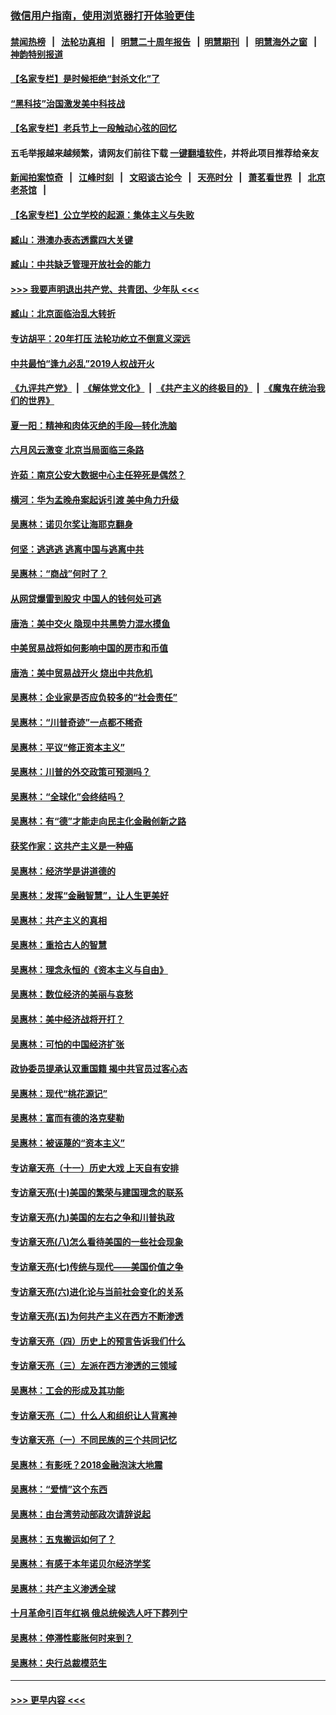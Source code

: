 ### [微信用户指南，使用浏览器打开体验更佳](https://github.com/gfw-breaker/banned-news1/blob/master/indexes/wechat-guide.md?t=0)
#### [禁闻热榜](热点新闻.md?t=0)  &nbsp;&nbsp;|&nbsp;&nbsp; [法轮功真相](https://github.com/gfw-breaker/truth/blob/master/README.md?t=0) &nbsp;&nbsp;|&nbsp;&nbsp; [明慧二十周年报告](https://github.com/gfw-breaker/mh-reports/blob/master/README.md?t=0) &nbsp;&nbsp;|&nbsp;&nbsp;[明慧期刊](https://github.com/gfw-breaker/mh-qikan) &nbsp;&nbsp;|&nbsp;&nbsp; [明慧海外之窗](https://github.com/gfw-breaker/mh-news/blob/master/README.md?t=0) &nbsp;&nbsp;|&nbsp;&nbsp; [神韵特别报道](https://github.com/gfw-breaker/mh-news/blob/master/shenyun.md?t=0)
#### [【名家专栏】是时候拒绝“封杀文化”了](../pages/nsc423/n11814093.md?t=02100744) 
#### [“黑科技”治国激发美中科技战](../pages/nsc423/n11638056.md?t=02100744) 
#### [【名家专栏】老兵节上一段触动心弦的回忆](../pages/nsc423/n11646016.md?t=02100744) 
#### 五毛举报越来越频繁，请网友们前往下载 [一键翻墙软件](https://github.com/gfw-breaker/ssr-accounts)，并将此项目推荐给亲友
#### [新闻拍案惊奇](https://github.com/gfw-breaker/banned-news1/blob/master/pages/link4.md) &nbsp;&nbsp;|&nbsp;&nbsp; [江峰时刻](https://github.com/gfw-breaker/banned-news1/blob/master/pages/link4.md) &nbsp;&nbsp;|&nbsp;&nbsp; [文昭谈古论今](https://github.com/gfw-breaker/banned-news1/blob/master/pages/link4.md) &nbsp;&nbsp;|&nbsp;&nbsp; [天亮时分](https://github.com/gfw-breaker/banned-news1/blob/master/pages/link4.md) &nbsp;&nbsp;|&nbsp;&nbsp; [萧茗看世界](https://github.com/gfw-breaker/banned-news1/blob/master/pages/link4.md) &nbsp;&nbsp;|&nbsp;&nbsp; [北京老茶馆](https://github.com/gfw-breaker/banned-news1/blob/master/pages/link4.md) &nbsp;&nbsp;|&nbsp;&nbsp; 
#### [【名家专栏】公立学校的起源：集体主义与失败](../pages/nsc423/n11601833.md?t=02100744) 
#### [臧山：港澳办表态透露四大关键](../pages/nsc423/n11421628.md?t=02100744) 
#### [臧山：中共缺乏管理开放社会的能力](../pages/nsc423/n11407457.md?t=02100744) 
#### [>>> 我要声明退出共产党、共青团、少年队 <<<](https://github.com/begood0513/goodnews/blob/master/quit/letter.md) 
#### [臧山：北京面临治乱大转折](../pages/nsc423/n11406895.md?t=02100744) 
#### [专访胡平：20年打压 法轮功屹立不倒意义深远](../pages/nsc423/n11398800.md?t=02100744) 
#### [中共最怕“逢九必乱”2019人权战开火](../pages/nsc423/n11385248.md?t=02100744) 
#### [《九评共产党》](https://github.com/begood0513/9ping.md/blob/master/README.md) &nbsp;|&nbsp; [《解体党文化》](../../../../jtdwh.md/blob/master/README.md)  &nbsp;|&nbsp; [《共产主义的终极目的》](../../../../gczydzjmd.md/blob/master/README.md) &nbsp;|&nbsp; [《魔鬼在统治我们的世界》](../../../../mgztzwmdsj.md/blob/master/README.md) 
#### [夏一阳：精神和肉体灭绝的手段—转化洗脑](../pages/nsc423/n11368250.md?t=02100744) 
#### [六月风云激变 北京当局面临三条路](../pages/nsc423/n11313668.md?t=02100744) 
#### [许茹：南京公安大数据中心主任猝死是偶然？](../pages/nsc423/n11064744.md?t=02100744) 
#### [横河：华为孟晚舟案起诉引渡 美中角力升级](../pages/nsc423/n11027230.md?t=02100744) 
#### [吴惠林：诺贝尔奖让海耶克翻身](../pages/nsc423/n10890049.md?t=02100744) 
#### [何坚：逃逃逃 逃离中国与逃离中共](../pages/nsc423/n10592891.md?t=02100744) 
#### [吴惠林：“商战”何时了？](../pages/nsc423/n10573558.md?t=02100744) 
#### [从网贷爆雷到股灾 中国人的钱何处可逃](../pages/nsc423/n10572800.md?t=02100744) 
#### [唐浩：美中交火 隐现中共黑势力混水摸鱼](../pages/nsc423/n10544040.md?t=02100744) 
#### [中美贸易战将如何影响中国的房市和币值](../pages/nsc423/n10543697.md?t=02100744) 
#### [唐浩：美中贸易战开火 烧出中共危机](../pages/nsc423/n10540126.md?t=02100744) 
#### [吴惠林：企业家是否应负较多的“社会责任”](../pages/nsc423/n10535022.md?t=02100744) 
#### [吴惠林：“川普奇迹”一点都不稀奇](../pages/nsc423/n10512808.md?t=02100744) 
#### [吴惠林：平议“修正资本主义”](../pages/nsc423/n10495724.md?t=02100744) 
#### [吴惠林：川普的外交政策可预测吗？](../pages/nsc423/n10462387.md?t=02100744) 
#### [吴惠林：“全球化”会终结吗？](../pages/nsc423/n10452838.md?t=02100744) 
#### [吴惠林：有“德”才能走向民主化金融创新之路](../pages/nsc423/n10432292.md?t=02100744) 
#### [获奖作家：这共产主义是一种癌](../pages/nsc423/n10431541.md?t=02100744) 
#### [吴惠林：经济学是讲道德的](../pages/nsc423/n10398014.md?t=02100744) 
#### [吴惠林：发挥“金融智慧”，让人生更美好](../pages/nsc423/n10375019.md?t=02100744) 
#### [吴惠林：共产主义的真相](../pages/nsc423/n10351394.md?t=02100744) 
#### [吴惠林：重拾古人的智慧](../pages/nsc423/n10337691.md?t=02100744) 
#### [吴惠林：理念永恒的《资本主义与自由》](../pages/nsc423/n10316274.md?t=02100744) 
#### [吴惠林：数位经济的美丽与哀愁](../pages/nsc423/n10292946.md?t=02100744) 
#### [吴惠林：美中经济战将开打？](../pages/nsc423/n10258825.md?t=02100744) 
#### [吴惠林：可怕的中国经济扩张](../pages/nsc423/n10219147.md?t=02100744) 
#### [政协委员提承认双重国籍 揭中共官员过客心态](../pages/nsc423/n10208809.md?t=02100744) 
#### [吴惠林：现代“桃花源记”](../pages/nsc423/n10185234.md?t=02100744) 
#### [吴惠林：富而有德的洛克斐勒](../pages/nsc423/n10142264.md?t=02100744) 
#### [吴惠林：被诬蔑的“资本主义”](../pages/nsc423/n10124816.md?t=02100744) 
#### [专访章天亮（十一）历史大戏 上天自有安排](../pages/nsc423/n10094905.md?t=02100744) 
#### [专访章天亮(十)美国的繁荣与建国理念的联系](../pages/nsc423/n10094899.md?t=02100744) 
#### [专访章天亮(九)美国的左右之争和川普执政](../pages/nsc423/n10094889.md?t=02100744) 
#### [专访章天亮(八)怎么看待美国的一些社会现象](../pages/nsc423/n10094857.md?t=02100744) 
#### [专访章天亮(七)传统与现代——美国价值之争](../pages/nsc423/n10093140.md?t=02100744) 
#### [专访章天亮(六)进化论与当前社会变化的关系](../pages/nsc423/n10092036.md?t=02100744) 
#### [专访章天亮(五)为何共产主义在西方不断渗透](../pages/nsc423/n10083620.md?t=02100744) 
#### [专访章天亮（四）历史上的预言告诉我们什么](../pages/nsc423/n10083606.md?t=02100744) 
#### [专访章天亮（三）左派在西方渗透的三领域](../pages/nsc423/n10081115.md?t=02100744) 
#### [吴惠林：工会的形成及其功能](../pages/nsc423/n10080633.md?t=02100744) 
#### [专访章天亮（二）什么人和组织让人背离神](../pages/nsc423/n10076637.md?t=02100744) 
#### [专访章天亮（一）不同民族的三个共同记忆](../pages/nsc423/n10074188.md?t=02100744) 
#### [吴惠林：有影呒？2018金融泡沫大地震](../pages/nsc423/n10040534.md?t=02100744) 
#### [吴惠林：“爱情”这个东西](../pages/nsc423/n10019423.md?t=02100744) 
#### [吴惠林：由台湾劳动部政次请辞说起](../pages/nsc423/n9979679.md?t=02100744) 
#### [吴惠林：五鬼搬运如何了？](../pages/nsc423/n9925338.md?t=02100744) 
#### [吴惠林：有感于本年诺贝尔经济学奖](../pages/nsc423/n9871883.md?t=02100744) 
#### [吴惠林：共产主义渗透全球](../pages/nsc423/n9812748.md?t=02100744) 
#### [十月革命引百年红祸 俄总统候选人吁下葬列宁](../pages/nsc423/n9810182.md?t=02100744) 
#### [吴惠林：停滞性膨胀何时来到？](../pages/nsc423/n9764136.md?t=02100744) 
#### [吴惠林：央行总裁模范生](../pages/nsc423/n9728134.md?t=02100744) 

----
#### [ >>> 更早内容 <<< ](../indexes/nsc423-earlier.md)
